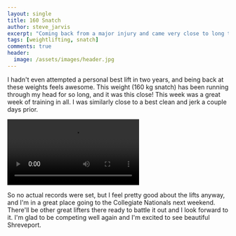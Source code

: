 ```yaml
---
layout: single
title: 160 Snatch
author: steve_jarvis
excerpt: "Coming back from a major injury and came very close to long time goals."
tags: [weightlifting, snatch]
comments: true
header:
  image: /assets/images/header.jpg
---
```


I hadn't even attempted a personal best lift in two years, and being back at
these weights feels awesome. This weight (160 kg snatch) has been running
through my head for so long, and it was this close! This week was a great week
of training in all. I was similarly close to a best clean and jerk a couple days
prior.

<video src="{{ site.url }}/resources/160snatch.webm" controls>
  Seems like your browser doesn't support HTML5...
</video>

So no actual records were set, but I feel pretty good about the lifts
anyway, and I'm in a great place going to the Collegiate Nationals next
weekend. There'll be other great lifters there ready to battle it out and I look
forward to it. I'm glad to be competing well again and I'm excited to see
beautiful Shreveport.
